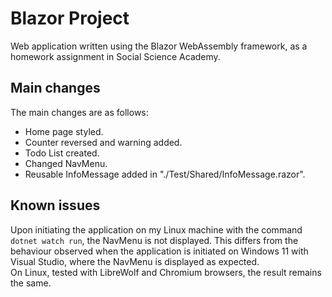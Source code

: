 # Blazor Project

Web application written using the Blazor WebAssembly framework, as a homework assignment in Social Science Academy.

## Main changes 
The main changes are as follows:

- Home page styled.
- Counter reversed and warning added.
- Todo List created.
- Changed NavMenu.
- Reusable InfoMessage added in "./Test/Shared/InfoMessage.razor".

## Known issues

Upon initiating the application on my Linux machine with the command `dotnet watch run`, the NavMenu is not displayed. This differs from the behaviour observed when the application is initiated on Windows 11 with Visual Studio, where the NavMenu is displayed as expected.  
On Linux, tested with LibreWolf and Chromium browsers, the result remains the same.
